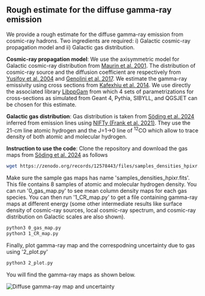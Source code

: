## Rough estimate for the diffuse gamma-ray emission

We provide a rough estimate for the diffuse gamma-ray emission from cosmic-ray hadrons. Two ingredients are required: i) Galactic cosmic-ray propagation model and ii) Galactic gas distribution.

**Cosmic-ray propagation model**: We use the axisymmetric model for Galactic cosmic-ray distribution from [Maurin et al. 2001](https://ui.adsabs.harvard.edu/abs/2001ApJ...555..585M/abstract). The distribution of cosmic-ray source and the diffusion coefficient are respectively from [Yusifov et al. 2004](https://ui.adsabs.harvard.edu/abs/2004A%26A...422..545Y/abstract) and [Genolini et al. 2017](https://ui.adsabs.harvard.edu/abs/2017PhRvL.119x1101G/abstract). We estimate the gamma-ray emissivity using cross sections from [Kafexhiu et al. 2014](https://ui.adsabs.harvard.edu/abs/2014PhRvD..90l3014K/abstract). We use directly the associated library [LibppGam](https://github.com/ervinkafex/LibppGam/blob/main/Python/LibppGam.py) from which 4 sets of parametrizations for cross-sections as simulated from Geant 4, Pythia, SIBYLL, and QGSJET can be chosen for this estimate. 

**Galactic gas distribution**: Gas distribution is taken from [Söding et al. 2024](https://ui.adsabs.harvard.edu/abs/2024arXiv240702859S/abstract) inferred from emission lines using [NIFTy (Frank et al. 2021)](https://ui.adsabs.harvard.edu/abs/2021Entrp..23..853F/abstract). They use the 21-cm line atomic hydrogen and the J=1&rarr;0 line of <sup>12</sup>CO which allow to trace density of both atomic and molecular hydrogen.         

**Instruction to use the code**: 
Clone the repository and download the gas maps from [Söding et al. 2024](https://zenodo.org/records/12578443) as follows
```sh
wget https://zenodo.org/records/12578443/files/samples_densities_hpixr.fits?download=1
```

Make sure the sample gas maps has name 'samples_densities_hpixr.fits'. This file contains 8 samples of atomic and molecular hydrogen density. You can run '0_gas_map.py' to see mean column density maps for each gas species. You can then run '1_CR_map.py' to get a file containing gamma-ray maps at different energy (some other intermediate results like surface density of cosmic-ray sources, local cosmic-ray spectrum, and cosmic-ray distribution on Galactic scales are also shown).
```sh
python3 0_gas_map.py
python3 1_CR_map.py
```
Finally, plot gamma-ray map and the correspodning uncertainty due to gas using '2_plot.py'
```sh
python3 2_plot.py
```

You will find the gamma-ray maps as shown below.

![Diffuse gamma-ray map and uncertainty](https://drive.google.com/file/d/1nxmu7CNI7E_eezKqspYkMoJtsizDeE9s)
